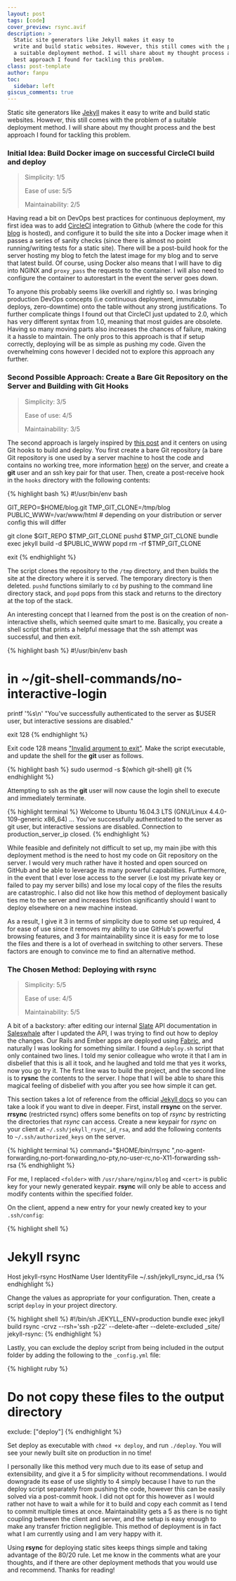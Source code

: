```yaml
---
layout: post
tags: [code]
cover_preview: rsync.avif
description: >
  Static site generators like Jekyll makes it easy to
  write and build static websites. However, this still comes with the problem of
  a suitable deployment method. I will share about my thought process and the
  best approach I found for tackling this problem.
class: post-template
author: fanpu
toc:
  sidebar: left
giscus_comments: true
---
```

Static site generators like [Jekyll](https://jekyllrb.com) makes it easy to write and build static websites. However, this still comes with the problem of a suitable deployment method. I will share about my thought process and the best approach I found for tackling this problem.

### Initial Idea: Build Docker image on successful CircleCI build and deploy
> Simplicity: 1/5
>
> Ease of use: 5/5
>
> Maintainability: 2/5

Having read a bit on DevOps best practices for continuous deployment, my first idea was to add [CircleCI](https://circleci.com/) integration to Github (where the code for this [blog](https://github.com/fanpu/blog) is hosted), and configure it to build the site into a Docker image when it passes a series of sanity checks (since there is almost no point running/writing tests for a static site). There will be a post-build hook for the server hosting my blog to fetch the latest image for my blog and to serve
that latest build. Of course, using Docker also means that I will have to dig into NGINX and `proxy_pass` the requests to the container. I will also need to configure the container to autorestart in the event the server goes down.

To anyone this probably seems like overkill and rightly so. I was bringing production DevOps concepts (i.e continuous deployment, immutable deploys, zero-downtime) onto the table without any strong justifications. To further complicate things I found out that CircleCI just updated to 2.0, which has very different syntax from 1.0, meaning that most guides are obsolete. Having so many moving parts also increases the chances of failure, making it a hassle to maintain. The only pros to this approach
is that if setup correctly, deploying will be as simple as pushing my code. Given the overwhelming cons however I decided not to explore this approach any further.


### Second Possible Approach: Create a Bare Git Repository on the Server and Building with Git Hooks
> Simplicity: 3/5
>
> Ease of use: 4/5
>
> Maintainability: 3/5

The second approach is largely inspired by [this post](https://www.digitalocean.com/community/tutorials/how-to-deploy-a-jekyll-site-using-git-hooks-on-ubuntu-16-04) and it centers on using Git hooks to build and deploy. You first create a bare Git repository (a bare Git repository is one used by a server machine to host the code and contains no working tree, more information [here](http://www.saintsjd.com/2011/01/what-is-a-bare-git-repository/)) on the server, and create a **git** user and  an ssh key pair for that user. Then, create a post-receive hook in the `hooks` directory with the following contents:

{% highlight bash %}
#!/usr/bin/env bash

GIT_REPO=$HOME/blog.git
TMP_GIT_CLONE=/tmp/blog
PUBLIC_WWW=/var/www/html # depending on your distribution or server config this will differ

git clone $GIT_REPO $TMP_GIT_CLONE
pushd $TMP_GIT_CLONE
bundle exec jekyll build -d $PUBLIC_WWW
popd
rm -rf $TMP_GIT_CLONE

exit
{% endhighlight %}

The script clones the repository to the `/tmp` directory, and then builds the site at the directory where it is served. The temporary directory is then deleted. `pushd` functions similarly to `cd` by pushing to the command line directory stack, and `popd` pops from this stack and returns to the directory at the top of the stack.

An interesting concept that I learned from the post is on the creation of non-interactive shells, which seemed quite smart to me. Basically, you create a shell script that prints a helpful message that the ssh attempt was successful, and then exit.

{% highlight bash %}
#!/usr/bin/env bash
# in ~/git-shell-commands/no-interactive-login
printf '%s\n' "You've successfully authenticated to the server as $USER user, but interactive sessions are disabled."

exit 128
{% endhighlight %}

Exit code 128 means ["Invalid argument to exit"](http://tldp.org/LDP/abs/html/exitcodes.html). Make the script executable, and update the shell for the **git** user as follows.

{% highlight bash %}
sudo usermod -s $(which git-shell) git
{% endhighlight %}

Attempting to ssh as the **git** user will now cause the login shell to execute and immediately terminate.

{% highlight terminal %}
Welcome to Ubuntu 16.04.3 LTS (GNU/Linux 4.4.0-109-generic x86_64)
...
You've successfully authenticated to the server as git user, but interactive sessions are disabled.
Connection to production_server_ip closed.
{% endhighlight %}

While feasible and definitely not difficult to set up, my main jibe with this deployment method is the need to host my code on Git repository on the server. I would very much rather have it hosted and open sourced on GitHub and be able to leverage its many powerful capabilities. Furthermore, in the event that I ever lose access to the server (i.e lost my private key or failed to pay my server bills) and lose my local copy of the files the results are catastrophic. I also did not like how this
method of deployment basically ties me to the server and increases friction significantly should I want to deploy elsewhere on a new machine instead.

As a result, I give it 3 in terms of simplicity due to some set up required, 4 for ease of use since it removes my ability to use GitHub's powerful browsing features, and 3 for maintainability since it is easy for me to lose the files and there is a lot of overhead in switching to other servers. These factors are enough to convince me to find an alternative method.

### The Chosen Method: Deploying with rsync
> Simplicity: 5/5
>
> Ease of use: 4/5
>
> Maintainability: 5/5

A bit of a backstory: after editing our internal [Slate](https://github.com/lord/slate) API documentation in [Saleswhale](https://www.saleswhale.com) after I updated the API, I was trying to find out how to deploy the changes. Our Rails and Ember apps are deployed using [Fabric](https://github.com/fabric/fabric), and naturally I was looking for something similar. I found a `deploy.sh` script that only contained two lines. I told my senior colleague who wrote it that I am in disbelief that
this is all it took, and he laughed and told me that yes it works, now you go try it. The first line was to build the project, and the second line is to **rysnc** the contents to the server. I hope that I will be able to share this magical feeling of disbelief with you after you see how simple it can get.

This section takes a lot of reference from the official [Jekyll docs](https://jekyllrb.com/docs/deployment-methods/#rsync) so you can take a look if you want to dive in deeper. First, install **rrsync** on the server. **rrsync** (restricted rsync) offers some benefits on top of *rsync* by restricting the directories that *rsync* can access. Create a new keypair for *rsync* on your client at `~/.ssh/jekyll_rsync_id_rsa`, and add the following contents to `~/.ssh/authorized_keys` on the server.

{% highlight terminal %}
command="$HOME/bin/rrsync <folder>",no-agent-forwarding,no-port-forwarding,no-pty,no-user-rc,no-X11-forwarding ssh-rsa <cert>
{% endhighlight %}

For me, I replaced `<folder>` with `/usr/share/nginx/blog` and `<cert>` is public key for your newly generated keypair. **rsync** will only be able to access and modify contents within the specified folder.

On the client, append a new entry for your newly created key to your `.ssh/config`:

{% highlight shell %}
# Jekyll rsync
Host jekyll-rsync
  HostName <server hostname or ip>
  User <user>
  IdentityFile ~/.ssh/jekyll_rsync_id_rsa
{% endhighlight %}

Change the values as appropriate for your configuration. Then, create a script `deploy` in your project directory.

{% highlight shell %}
#!/bin/sh
JEKYLL_ENV=production bundle exec jekyll build
rsync -crvz --rsh='ssh -p22' --delete-after --delete-excluded  _site/ jekyll-rsync:
{% endhighlight %}

Lastly, you can exclude the deploy script from being included in the output folder by adding the following to the `_config.yml` file:

{% highlight ruby %}
# Do not copy these files to the output directory
exclude: ["deploy"]
{% endhighlight %}

Set deploy as executable with `chmod +x deploy`, and run `./deploy`. You will see your newly built site on production in no time!

I personally like this method very much due to its ease of setup and extensibility, and give it a 5 for simplicity without recommendations. I would downgrade its ease of use slightly to 4 simply because I have to run the deploy script separately from pushing the code, however this can be easily solved via a post-commit hook. I did not opt for this however as I would rather not have to wait a while for it to build and copy each commit as I tend to commit multiple times at once. Maintainability
gets a 5 as there is no tight coupling between the client and server, and the setup is easy enough to make any transfer friction negligible. This method of deployment is in fact what I am currently using and I am very happy with it.

Using **rsync** for deploying static sites keeps things simple and taking advantage of the 80/20 rule. Let me know in the comments what are your thoughts, and if there are other deployment methods that you would use and recommend. Thanks for reading!
